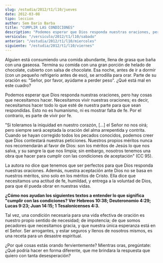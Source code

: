 ```yaml
---
slug: /estudia/2012/t1/l10/jueves
date: 2012-03-08
tipo: leccion
author: Sem Dario Barba
title: "CUMPLIR LAS CONDICIONES"
description: "Podemos esperar que Dios responda nuestras oraciones, pero hay cosas que  necesitamos hacer. Necesitamos vivir nuestras oraciones; es decir, necesitamos  hacer todo lo que esté de nuestra parte para que sean respondidas. Esto no es  humanismo, ni es mostrar falta de fe. Por el..."
versiculo: "/versiculo/2012/t1/l10/sabado"
anterior: "/estudia/2012/t1/l10/miercoles"
siguiente: "/estudia/2012/t1/l10/viernes"
---
```


Alguien está consumiendo una comida abundante, llena de grasa que baña con una gaseosa. Termina su comida con una gran porción de helado de chocolate, cubierto con salsa de chocolate. Esa noche, antes de ir a dormir (con un pequeño refrigerio antes de eso), se arrodilla para orar. Parte de su oración es: "Señor, por favor, ayúdame a perder peso". ¿Qué está mal en este cuadro?

Podemos esperar que Dios responda nuestras oraciones, pero hay cosas que necesitamos hacer. Necesitamos vivir nuestras oraciones; es decir, necesitamos hacer todo lo que esté de nuestra parte para que sean respondidas. Esto no es humanismo, ni es mostrar falta de fe. Por el contrario, es parte de vivir por fe.

"Si toleramos la iniquidad en nuestro corazón, [...] el Señor no nos oirá; pero siempre será aceptada la oración del alma arrepentida y contrita. Cuando se hayan corregido todos los pecados conocidos, podemos creer que Dios contestará nuestras peticiones. Nuestros propios méritos nunca nos recomendarán al favor de Dios: son los méritos de Jesús lo que nos salva, y su sangre la que nos limpia; sin embargo, nosotros tenemos una obra que hacer para cumplir con las condiciones de aceptación" (CC 95).

La autora no dice que tenemos que ser perfectos para que Dios responda nuestras oraciones. Además, nuestra aceptación ante Dios no se basa en nuestros méritos, sino solo en los méritos de Cristo. Ella dice que necesitamos una actitud de fe, humildad, y entrega a la voluntad de Dios, para que él pueda obrar en nuestras vidas.

**¿Cómo nos ayudan los siguientes textos a entender lo que significa "cumplir con las condiciones? Ver Hebreos 10:38; Deuteronomio 4:29; Lucas 9:23; Juan 14:15; 1 Tesalonicenses 4:3.**

Tal vez, una condición necesaria para una vida efectiva de oración es nuestro propio sentido de necesidad; de impotencia; de que somos pecadores que necesitamos gracia, y que nuestra única esperanza está en el Señor. Ser arrogantes, y estar seguros y llenos de nosotros mismos, es una receta para un desastre espiritual.

¿Por qué cosas estás orando fervientemente? Mientras oras, pregúntate: ¿Qué podría hacer en forma diferente, que me brindara la respuesta que quiero con tanta desesperación?
